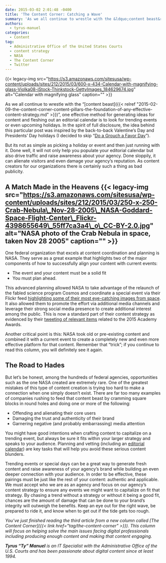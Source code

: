 ```yaml
---
date: 2015-03-02 2:01:48 -0400
title: 'The Content Corner: Catching a Wave'
summary: 'As we all continue to wrestle with the &ldquo;content beast&rdquo;, one effective method for generating ideas for content and fleshing out an editorial calendar is to look for trending events or even upcoming holidays. In the spirit of full disclosure, the idea behind this particular post was inspired by the back-to-back Valentine&rsquo;s Day and Presidents&rsquo;'
authors:
  - tyrus-manuel
categories:
  - Content
tag:
  - Administrative Office of the United States Courts
  - content strategy
  - NASA
  - The Content Corner
  - Twitter
---
```


{{< legacy-img src="https://s3.amazonaws.com/sitesusa/wp-content/uploads/sites/212/2015/03/600-x-434-Calendar-with-magnifying-glass-Violka08-iStock-Thinkstock-GettyImages_184629674.jpg" alt="Calendar with magnifying glass" caption="" >}} 

As we all continue to wrestle with the “[content beast]({{< relref "2015-02-09-the-content-corner-content-pillars-the-foundation-of-any-effective-content-strategy.md" >}})”, one effective method for generating ideas for content and fleshing out an editorial calendar is to look for trending events or even upcoming holidays. In the spirit of full disclosure, the idea behind this particular post was inspired by the back-to-back Valentine’s Day and Presidents’ Day holidays (I decided to skip “[Do a Grouch a Favor Day](http://www.cute-calendar.com/event/do-a-grouch-a-favor-day/11254-world.html)”).

But its not as simple as picking a holiday or event and then just running with it. Done well, it will not only help you populate your editorial calendar but also drive traffic and raise awareness about your agency. Done sloppily, it can alienate visitors and even damage your agency’s reputation. As content creators for our organizations there is certainly such a thing as bad publicity.

## A Match Made in the Heavens {{< legacy-img src="https://s3.amazonaws.com/sitesusa/wp-content/uploads/sites/212/2015/03/250-x-250-Crab-Nebula\_Nov-28-2005\_NASA-Goddard-Space-Flight-Center\_Flickr-4398655649\_55ff7ca3a4\_o\_CC-BY-2.0.jpg" alt="NASA photo of the Crab Nebula in space, taken Nov 28 2005" caption="" >}} 

One federal organization that excels at content coordination and planning is NASA. They serve as a great example that highlights two of the major components of how to successfully align your content with current events:

  * The event and your content must be a solid fit
  * You must plan ahead.

This advanced planning allowed NASA to take advantage of the relaunch of the fabled science program Cosmos and coordinate a special event via their Flickr feed [highlighting some of their most eye-catching images from space](http://petapixel.com/2014/03/09/nasa-shares-beautiful-gallery-cosmic-imagery-ahead-tonights-cosmos-premier/). It also allowed them to promote the effort via additional media channels and leverage their strong social media presence to create additional interest among the public. This is now a standard part of their content strategy as evidenced by their [tweeting of relevant items](https://twitter.com/nasa/status/569873845999382529) related to the 2015 Academy Awards.

Another critical point is this: NASA took old or pre-existing content and combined it with a current event to create a completely new and even more effective platform for that content. Remember that “trick”; if you continue to read this column, you will definitely see it again.

## The Road to Hades

But let’s be honest, among the hundreds of federal agencies, opportunities such as the one NASA created are extremely rare. One of the greatest mistakes of this type of content creation is trying too hard to make a connection when one simply doesn’t exist. There are far too many examples of companies rushing to feed that content beast by cramming square blocks in round holes and doing one or more of the following:

  * Offending and alienating their core users
  * Damaging the trust and authenticity of their brand
  * Garnering negative (and probably embarrassing) media attention

You might have good intentions when crafting content to capitalize on a trending event, but always be sure it fits within your larger strategy and speaks to your audience. Planning and vetting (including an [editorial calendar](http://contentmarketinginstitute.com/2010/08/content-marketing-editorial-calendar/)) are key tasks that will help you avoid these serious content blunders.

Trending events or special days can be a great way to generate fresh content and raise awareness of your agency’s brand while building an even deeper connection with your audience. In order to be effective, these pairings must be just like the rest of your content: authentic and applicable. We must accept who we are as an agency and focus on our agency’s content strategy to ensure any events we might want to capitalize on fit that strategy. By chasing a trend without a strategy or without it being a good fit, chances are the amount of damage that can be done to your brand’s integrity will outweigh the benefits. Keep an eye out for the right wave, be prepared to ride it, and know when to get out if the tide gets too rough.

_You’ve just finished reading the third article from a new column called [The Content Corner]({{< link href="tag/the-content-corner" >}}). This column will focus on helping solve the main issues facing digital professionals including producing enough content and making that content engaging._

_**Tyrus “Ty” Manuel** is an IT Specialist with the Administrative Office of the U.S. Courts and has been passionate about digital content since at least 1994._